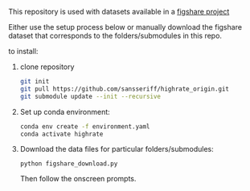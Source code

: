 
This repository is used with datasets available in a [figshare project](https://figshare.com/projects/highrate_datasets_1/176379)

Either use the setup process below or manually download the figshare dataset that corresponds to the folders/submodules in this repo.


to install:
1. clone repository

    ```bash
    git init
    git pull https://github.com/sansseriff/highrate_origin.git
    git submodule update --init --recursive
    ```


2. Set up conda environment:

    ```bash
    conda env create -f environment.yaml
    conda activate highrate
    ```

3. Download the data files for particular folders/submodules:

    ```
    python figshare_download.py
    ```

    Then follow the onscreen prompts. 
